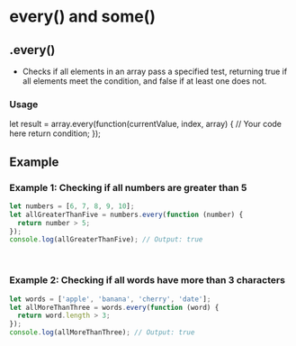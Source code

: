 # every() and some()
## .every()
* Checks if all elements in an array pass a specified test, returning true if all elements meet the condition, and false if at least one does not.
### Usage
let result = array.every(function(currentValue, index, array) {
  // Your code here
  return condition;
});
​
## Example
### Example 1: Checking if all numbers are greater than 5
```jsx
let numbers = [6, 7, 8, 9, 10];
let allGreaterThanFive = numbers.every(function (number) {
  return number > 5;
});
console.log(allGreaterThanFive); // Output: true
```
​
### Example 2: Checking if all words have more than 3 characters
```jsx
let words = ['apple', 'banana', 'cherry', 'date'];
let allMoreThanThree = words.every(function (word) {
  return word.length > 3;
});
console.log(allMoreThanThree); // Output: true
```